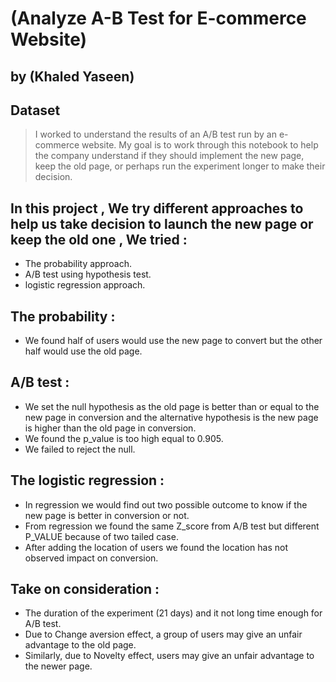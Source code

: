 # (Analyze A-B Test for E-commerce Website)
## by (Khaled Yaseen)


## Dataset

> I  worked to understand the results of an A/B test run by an e-commerce website. My goal is to work through this notebook to help the company understand if they should implement the new page, keep the old page, or perhaps run the experiment longer to make their decision.


## In this project , We try different approaches to help us take decision to launch the new page or keep the old one , We tried :

- The probability approach.
- A/B test using hypothesis test.
- logistic regression approach.

## The probability :

- We found half of users would use the new page to convert but the other half would use the old page.

## A/B test :

- We set the null hypothesis as the old page is better than or equal to the new page in conversion and the alternative hypothesis is the new page is higher than the old page in conversion.
- We found the p_value is too high equal to 0.905.
- We failed to reject the null.

## The logistic regression :

- In regression we would find out two possible outcome to know if the new page is better in conversion or not.
- From regression we found the same Z_score from A/B test but different P_VALUE because of two tailed case.
- After adding the location of users we found the location has not observed impact on conversion.

## Take on consideration :

- The duration of the experiment (21 days) and it not long time enough for A/B test.
- Due to Change aversion effect, a group of users may give an unfair advantage to the old page.
- Similarly, due to Novelty effect, users may give an unfair advantage to the newer page.